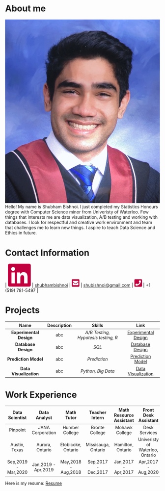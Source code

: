# About me

![](./images/photo.png) Hello! My name is Shubham Bishnoi. I just completed my Statistics Honours degree with Computer Science minor from Univeristy of Waterloo. Few things that interests me are data visualization, A/B testing and working with databases. I look for respectful and creative work environment and team that challenges me to learn new things. I aspire to teach Data Science and Ethics in future. 

# Contact Information

| [<img src="./images/linkedin.png" width="75"/>](./images/linkedin.png) | [shubhambishnoi](https://www.linkedin.com/in/shubhambishnoi/) | [<img src="./images/email.png" width="25"/>](./images/email.png) | [shubishnoi@gmail.com](mailto:shubishnoi@gmail.com) | [<img src="./images/phone.png" width="25"/>](./images/phone.png) | +1 (519) 781-5497 |

# Projects

| Name | Description | Skills | Link |
| :---: | :---: | :---: | :---: |
| **Experimental Design** | abc |  *A/B Testing, Hypotesis testing, R* | [Experimental Design](./projects/ExperimentalDesign/) |
| **Database Design** | abc |  *SQL* | [Database Design](./projects/DatabaseDesign/) |
| **Prediction Model** | abc |  *Prediction* | [Prediction Model](./projects/PredictionClassificationModel/) |
| **Data Visualization** | abc |  *Python, Big Data* | [Data Visualization](./projects/DataVisualization/) |


# Work Experience

| Data Scientist | Data Analyst | Math Tutor | Teacher Intern | Math Resource Assistant | Front Desk Assistant |
| :---: | :---: | :---: | :---: | :---: | :---: |
| Pinpoint | JANA Corporation |  Humber College | Bronte College | Mohawk College | Desk Services |
| Austin, Texas | Aurora, Ontario |  Etobicoke, Ontario | Missisauga, Ontario | Hamilton, Ontario | Univeristy of Waterloo, Ontario |
| Sep,2019 - Mar,2020 | Jan,2019 - Apr,2019 |  May,2018 - Aug,2018 | Sep,2017 - Dec,2017 | Jan,2017 - Apr,2017 | Apr,2017 - Aug,2020 |

Here is my resume: [Resume](./stuff/resume.pdf)
